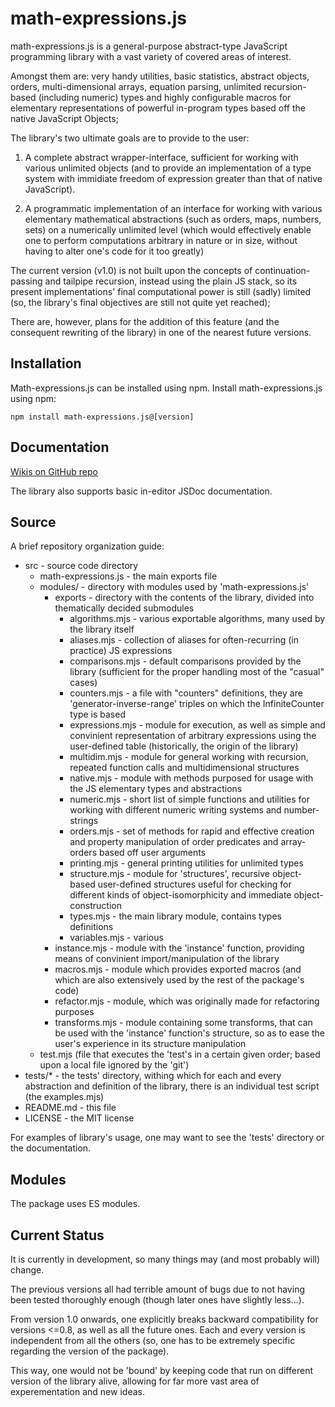 # math-expressions.js

math-expressions.js is a general-purpose abstract-type JavaScript programming library with a vast variety of covered areas of interest.

Amongst them are: very handy utilities, basic statistics, abstract objects,
orders, multi-dimensional arrays, equation parsing, unlimited recursion-based (including numeric) types
and highly configurable macros for elementary representations of powerful in-program
types based off the native JavaScript Objects;

The library's two ultimate goals are to provide to the user:

1. A complete abstract wrapper-interface, sufficient for
   working with various unlimited objects (and to provide an
   implementation of a type system with immidiate freedom of
   expression greater than that of native JavaScript).

2. A programmatic implementation of an interface for working with
   various elementary mathematical abstractions
   (such as orders, maps, numbers, sets) on a numerically unlimited
   level (which would effectively enable one to perform computations
   arbitrary in nature or in size, without having to alter one's
   code for it too greatly)

The current version (v1.0) is not built upon the concepts of
continuation-passing and tailpipe recursion, instead using the plain JS stack, so its present implementations' final
computational power is still (sadly) limited (so, the library's final objectives are still not quite yet reached);

There are, however, plans for the addition of this feature (and the consequent rewriting of the library)
in one of the nearest future versions.

## Installation

Math-expressions.js can be installed using npm.
Install math-expressions.js using npm:

    npm install math-expressions.js@[version]

## Documentation

<!-- * Planned: each version has its own documentation... Though stuff >= 0.8 is marked as 'not recommended for use (bugs)' -->

[Wikis on GitHub repo](https://github.com/HGARgG-0710/math-expressions.js/wiki)

The library also supports basic in-editor JSDoc documentation.

## Source

A brief repository organization guide:

<!-- * Funnote: later (when ready to publish on GitHub, and go write the docs) - count the definitions throughout the files; -->

-   src - source code directory
    -   math-expressions.js - the main exports file
    -   modules/ - directory with modules used by 'math-expressions.js'
        -   exports - directory with the contents of the library, divided into thematically decided submodules
            -   algorithms.mjs - various exportable algorithms, many used by the library itself
            -   aliases.mjs - collection of aliases for often-recurring (in practice) JS expressions
            -   comparisons.mjs - default comparisons provided by the library (sufficient for the proper handling most of the "casual" cases)
            -   counters.mjs - a file with "counters" definitions, they are 'generator-inverse-range' triples on which the InfiniteCounter type is based
            -   expressions.mjs - module for execution, as well as simple and convinient representation of arbitrary expressions using the user-defined table (historically, the origin of the library)
            -   multidim.mjs - module for general working with recursion, repeated function calls and multidimensional structures
            -   native.mjs - module with methods purposed for usage with the JS elementary types and abstractions
            -   numeric.mjs - short list of simple functions and utilities for working with different numeric writing systems and number-strings
            -   orders.mjs - set of methods for rapid and effective creation and property manipulation of order predicates and array-orders based off user arguments
            -   printing.mjs - general printing utilities for unlimited types
            -   structure.mjs - module for 'structures', recursive object-based user-defined structures useful for checking for different kinds of object-isomorphicity and immediate object-construction
            -   types.mjs - the main library module, contains types definitions
            -   variables.mjs - various
        -   instance.mjs - module with the 'instance' function, providing means of convinient import/manipulation of the library
        -   macros.mjs - module which provides exported macros (and which are also extensively used by the rest of the package's code)
        -   refactor.mjs - module, which was originally made for refactoring purposes
        -   transforms.mjs - module containing some transforms, that can be used with the 'instance' function's structure, so as to ease the user's experience in its structure manipulation
    -   test.mjs (file that executes the 'test's in a certain given order; based upon a local file ignored by the 'git')
-   tests/\* - the tests' directory, withing which for each and every abstraction and definition of the library, there is an individual test script (the examples.mjs)
-   README.md - this file
-   LICENSE - the MIT license

For examples of library's usage, one may want to see the 'tests' directory or the documentation.

## Modules

The package uses ES modules.

<!-- ? Why only them? It could also support the CommonJS modules...; -->
<!-- TODO: add support for those - after finishing the testing procedures, compile to CJS with tsc and then add the appropriate 'export-require' fields in the 'package.json', decide which extensions one'd rather use... -->

## Current Status

It is currently in development, so many things may (and most probably will) change.

The previous versions all had terrible amount of bugs due to not having been tested thoroughly enough (though later ones have slightly less...).

From version 1.0 onwards, one explicitly breaks backward compatibility for versions <=0.8, as well as all the future ones.
Each and every version is independent from all the others (so, one has to be extremely specific regarding the version of the package).

This way, one would not be 'bound' by keeping code that run on different version of the library alive, allowing for far more vast area of
experementation and new ideas.
